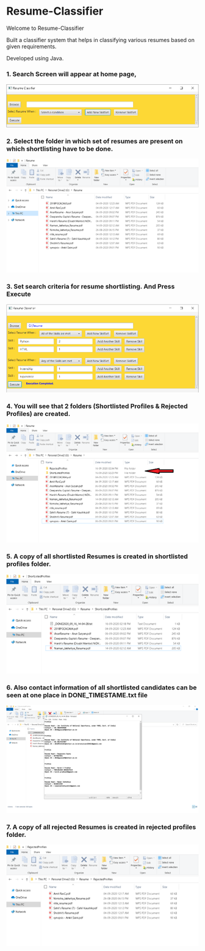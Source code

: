 # Resume-Classifier

Welcome to Resume-Classifier

Built a classifier system that helps in classifying various resumes based on given requirements. 

Developed using Java.

### 1. Search Screen will appear at home page,
![Search-Screen-Home-Page](https://raw.githubusercontent.com/namanjakhetiya/Resume-Classifier/master/Images/Search-Screen.png)

### 2. Select the folder in which set of resumes are present on which shortlisting have to be done.
![Select-Resume-Folder-For-Shortlisting](https://raw.githubusercontent.com/namanjakhetiya/Resume-Classifier/master/Images/Resume-folder-before-shortlisting.png)

### 3. Set search criteria for resume shortlisting. And Press Execute
![Set-Search-Criteria](https://raw.githubusercontent.com/namanjakhetiya/Resume-Classifier/master/Images/Search-Executed.png)

### 4. You will see that 2 folders (Shortlisted Profiles & Rejected Profiles) are created.
![Resume-folder-after-shortlisting](https://raw.githubusercontent.com/namanjakhetiya/Resume-Classifier/master/Images/Resume-folder-after-shortlisting.png)

### 5. A copy of all shortlisted Resumes is created in shortlisted profiles folder.
![Shortlisted-Candidate-Resume](https://raw.githubusercontent.com/namanjakhetiya/Resume-Classifier/master/Images/Shortlisted-Candidate-Resume.png)

### 6. Also contact information of all shortlisted candidates can be seen at one place in DONE_TIMESTAME.txt file
![Shortlisted-Candidate-Contact-Details](https://raw.githubusercontent.com/namanjakhetiya/Resume-Classifier/master/Images/Shortlisted-Candidate-Contact-Details.png)

### 7. A copy of all rejected Resumes is created in rejected profiles folder.
![Rejected-Candidate-Resume](https://raw.githubusercontent.com/namanjakhetiya/Resume-Classifier/master/Images/Rejected-Candidate-Resume.png)
